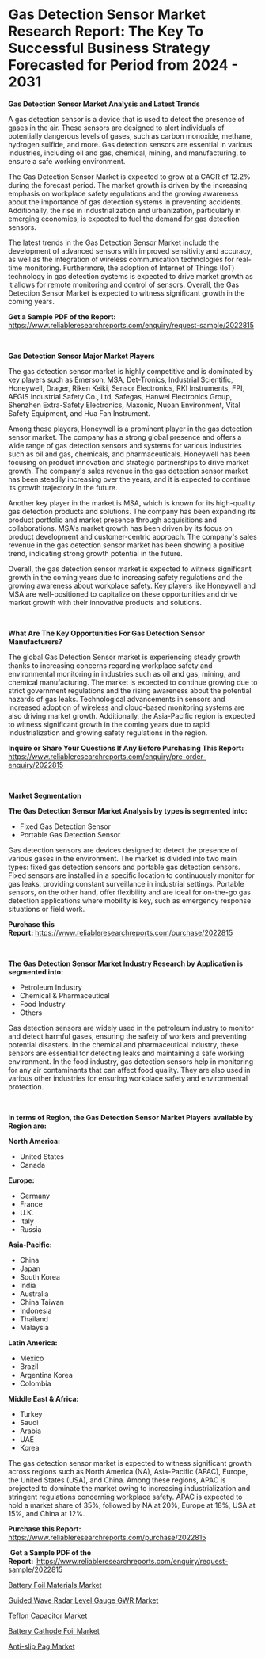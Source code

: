<p><h1>Gas Detection Sensor Market Research Report: The Key To Successful Business Strategy Forecasted for Period from 2024 - 2031</h1></p><p><strong>Gas Detection Sensor Market Analysis and Latest Trends</strong></p>
<p><p>A gas detection sensor is a device that is used to detect the presence of gases in the air. These sensors are designed to alert individuals of potentially dangerous levels of gases, such as carbon monoxide, methane, hydrogen sulfide, and more. Gas detection sensors are essential in various industries, including oil and gas, chemical, mining, and manufacturing, to ensure a safe working environment.</p><p>The Gas Detection Sensor Market is expected to grow at a CAGR of 12.2% during the forecast period. The market growth is driven by the increasing emphasis on workplace safety regulations and the growing awareness about the importance of gas detection systems in preventing accidents. Additionally, the rise in industrialization and urbanization, particularly in emerging economies, is expected to fuel the demand for gas detection sensors.</p><p>The latest trends in the Gas Detection Sensor Market include the development of advanced sensors with improved sensitivity and accuracy, as well as the integration of wireless communication technologies for real-time monitoring. Furthermore, the adoption of Internet of Things (IoT) technology in gas detection systems is expected to drive market growth as it allows for remote monitoring and control of sensors. Overall, the Gas Detection Sensor Market is expected to witness significant growth in the coming years.</p></p>
<p><strong>Get a Sample PDF of the Report:&nbsp;</strong> <a href="https://www.reliableresearchreports.com/enquiry/request-sample/2022815">https://www.reliableresearchreports.com/enquiry/request-sample/2022815</a></p>
<p>&nbsp;</p>
<p><strong>Gas Detection Sensor Major Market Players</strong></p>
<p><p>The gas detection sensor market is highly competitive and is dominated by key players such as Emerson, MSA, Det-Tronics, Industrial Scientific, Honeywell, Drager, Riken Keiki, Sensor Electronics, RKI Instruments, FPI, AEGIS Industrial Safety Co., Ltd, Safegas, Hanwei Electronics Group, Shenzhen Extra-Safety Electronics, Maxonic, Nuoan Environment, Vital Safety Equipment, and Hua Fan Instrument.</p><p>Among these players, Honeywell is a prominent player in the gas detection sensor market. The company has a strong global presence and offers a wide range of gas detection sensors and systems for various industries such as oil and gas, chemicals, and pharmaceuticals. Honeywell has been focusing on product innovation and strategic partnerships to drive market growth. The company's sales revenue in the gas detection sensor market has been steadily increasing over the years, and it is expected to continue its growth trajectory in the future.</p><p>Another key player in the market is MSA, which is known for its high-quality gas detection products and solutions. The company has been expanding its product portfolio and market presence through acquisitions and collaborations. MSA's market growth has been driven by its focus on product development and customer-centric approach. The company's sales revenue in the gas detection sensor market has been showing a positive trend, indicating strong growth potential in the future.</p><p>Overall, the gas detection sensor market is expected to witness significant growth in the coming years due to increasing safety regulations and the growing awareness about workplace safety. Key players like Honeywell and MSA are well-positioned to capitalize on these opportunities and drive market growth with their innovative products and solutions.</p></p>
<p>&nbsp;</p>
<p><strong>What Are The Key Opportunities For Gas Detection Sensor Manufacturers?</strong></p>
<p><p>The global Gas Detection Sensor market is experiencing steady growth thanks to increasing concerns regarding workplace safety and environmental monitoring in industries such as oil and gas, mining, and chemical manufacturing. The market is expected to continue growing due to strict government regulations and the rising awareness about the potential hazards of gas leaks. Technological advancements in sensors and increased adoption of wireless and cloud-based monitoring systems are also driving market growth. Additionally, the Asia-Pacific region is expected to witness significant growth in the coming years due to rapid industrialization and growing safety regulations in the region.</p></p>
<p><strong>Inquire or Share Your Questions If Any Before Purchasing This Report:</strong> <a href="https://www.reliableresearchreports.com/enquiry/pre-order-enquiry/2022815">https://www.reliableresearchreports.com/enquiry/pre-order-enquiry/2022815</a></p>
<p>&nbsp;</p>
<p><strong>Market Segmentation</strong></p>
<p><strong>The Gas Detection Sensor Market Analysis by types is segmented into:</strong></p>
<p><ul><li>Fixed Gas Detection Sensor</li><li>Portable Gas Detection Sensor</li></ul></p>
<p><p>Gas detection sensors are devices designed to detect the presence of various gases in the environment. The market is divided into two main types: fixed gas detection sensors and portable gas detection sensors. Fixed sensors are installed in a specific location to continuously monitor for gas leaks, providing constant surveillance in industrial settings. Portable sensors, on the other hand, offer flexibility and are ideal for on-the-go gas detection applications where mobility is key, such as emergency response situations or field work.</p></p>
<p><strong>Purchase this Report:&nbsp;</strong><a href="https://www.reliableresearchreports.com/purchase/2022815">https://www.reliableresearchreports.com/purchase/2022815</a></p>
<p>&nbsp;</p>
<p><strong>The Gas Detection Sensor Market Industry Research by Application is segmented into:</strong></p>
<p><ul><li>Petroleum Industry</li><li>Chemical & Pharmaceutical</li><li>Food Industry</li><li>Others</li></ul></p>
<p><p>Gas detection sensors are widely used in the petroleum industry to monitor and detect harmful gases, ensuring the safety of workers and preventing potential disasters. In the chemical and pharmaceutical industry, these sensors are essential for detecting leaks and maintaining a safe working environment. In the food industry, gas detection sensors help in monitoring for any air contaminants that can affect food quality. They are also used in various other industries for ensuring workplace safety and environmental protection.</p></p>
<p>&nbsp;</p>
<p><strong>In terms of Region, the Gas Detection Sensor Market Players available by Region are:</strong></p>
<p>
    <p> <strong> North America: </strong>
        <ul>
            <li>United States</li>
            <li>Canada</li>
        </ul>
        </p> 
    <p> <strong> Europe: </strong>
        <ul>
            <li>Germany</li>
            <li>France</li>
            <li>U.K.</li>
            <li>Italy</li>
            <li>Russia</li>
        </ul>
        </p> 
    <p> <strong> Asia-Pacific: </strong>
        <ul>
            <li>China</li>
            <li>Japan</li>
            <li>South Korea</li>
            <li>India</li>
            <li>Australia</li>
            <li>China Taiwan</li>
            <li>Indonesia</li>
            <li>Thailand</li>
            <li>Malaysia</li>
        </ul>
        </p> 
    <p> <strong> Latin America: </strong>
        <ul>
            <li>Mexico</li>
            <li>Brazil</li>
            <li>Argentina Korea</li>
            <li>Colombia</li>
        </ul>
        </p> 
    <p> <strong> Middle East & Africa: </strong>
        <ul>
            <li>Turkey</li>
            <li>Saudi</li>
            <li>Arabia</li>
            <li>UAE</li>
            <li>Korea</li>
        </ul>
    </p>
    </p>
<p><p>The gas detection sensor market is expected to witness significant growth across regions such as North America (NA), Asia-Pacific (APAC), Europe, the United States (USA), and China. Among these regions, APAC is projected to dominate the market owing to increasing industrialization and stringent regulations concerning workplace safety. APAC is expected to hold a market share of 35%, followed by NA at 20%, Europe at 18%, USA at 15%, and China at 12%.</p></p>
<p><strong>Purchase this Report: </strong><a href="https://www.reliableresearchreports.com/purchase/2022815">https://www.reliableresearchreports.com/purchase/2022815</a></p>
<p>&nbsp;<strong>Get a Sample PDF of the Report:&nbsp;&nbsp;</strong><a href="https://www.reliableresearchreports.com/enquiry/request-sample/2022815">https://www.reliableresearchreports.com/enquiry/request-sample/2022815</a></p>
<p><strong></strong></p>
<p><p><a href="https://copper-carbon-84f.notion.site/Battery-Foil-Materials-Market-A-Comprehensive-Report-of-its-Market-Share-Growth-Trends-2024-203-a8538760fea64c34a4ba97e375f5ae9e">Battery Foil Materials Market</a></p><p><a href="https://github.com/seekum/Market-Research-Report-List-1/blob/main/guided-wave-radar-level-gauge-gwr-market.md">Guided Wave Radar Level Gauge GWR Market</a></p><p><a href="https://view.publitas.com/reportprime-1/teflon-capacitor-market-size-market-share-and-global-market-analysis-report-2024-2031/">Teflon Capacitor Market</a></p><p><a href="https://cedar-agate-3da.notion.site/Battery-Cathode-Foil-Market-Size-Growth-and-Forecast-from-2024-2031-bf3df88131794c6aa9a66eb8ed011b2e">Battery Cathode Foil Market</a></p><p><a href="https://view.publitas.com/reportprime-1/anti-slip-pag-market-size-and-growth-market-segmentation-regional-and-country-breakdowns-and-market-trends-for-period-from-2024-2031/">Anti-slip Pag Market</a></p></p>